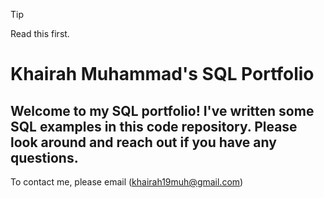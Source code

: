 >[!TIP]
>Read this first.


# Khairah Muhammad's SQL Portfolio
## Welcome to my SQL portfolio! I've written some SQL examples in this code repository. Please look around and reach out if you have any questions. 

To contact me, please email (khairah19muh@gmail.com)
